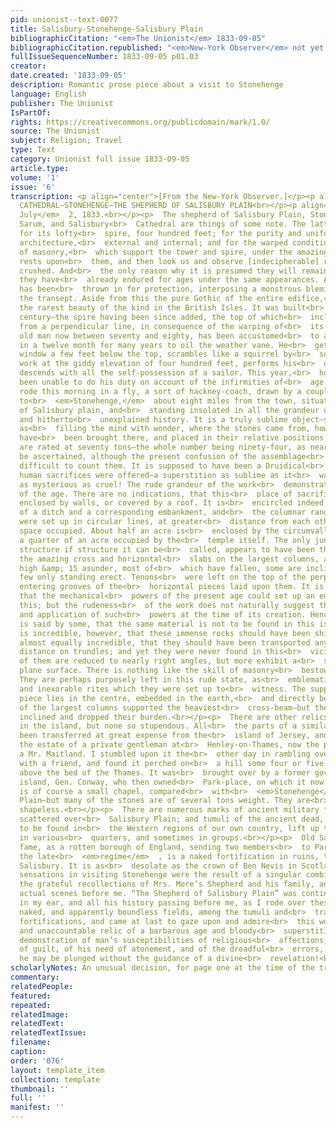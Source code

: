 ```yaml
---
pid: unionist--text-0077
title: Salisbury-Stonehenge-Salisbury Plain
bibliographicCitation: "<em>The Unionist</em> 1833-09-05"
bibliographicCitation.republished: "<em>New-York Observer</em> not yet researched"
fullIssueSequenceNumber: 1833-09-05 p01.03
creator: 
date.created: '1833-09-05'
description: Romantic prose piece about a visit to Stonehenge
language: English
publisher: The Unionist
IsPartOf: 
rights: https://creativecommons.org/publicdomain/mark/1.0/
source: The Unionist
subject: Religion; Travel
type: Text
category: Unionist full issue 1833-09-05
article.type: 
volume: '1'
issue: '6'
transcription: <p align="center">[From the New-York Observer.]</p><p align="center">  SALISBURY
  CATHEDRAL—STONEHENGE—THE SHEPHERD OF SALISBURY PLAIN<br></p><p align="right">  <em>Salisbury,
  July</em>  2, 1833.<br></p><p>  The shepherd of Salisbury Plain, Stonehenge, Old
  Sarum, and Salisbury<br>  Cathedral are things of some note. The latter is distinguished
  for its lofty<br>  spire, four hundred feet; for the purity and uniformity of its
  architecture,<br>  external and internal; and for the warped condition of the columns
  of masonry,<br>  which support the tower and spire, under the amazing weight that
  rests upon<br>  them, and then look us and observe [indecipherable] ready to be
  crushed. And<br>  the only reason why it is presumed they will remain, is because
  they have<br>  already endured for ages under the same appearances. An extra fixture
  has been<br>  thrown in for protection, interposing a monstrous blemish in the perspective<br>  of
  the transept. Aside from this the pure Gothic of the entire edifice,<br>  constitutes
  the rarest beauty of the kind in the British Isles. It was built<br>  in the thirteenth
  century—the spire having been since added, the top of which<br>  inclines 22 inches
  from a perpendicular line, in consequence of the warping of<br>  its supports. An
  old man now between seventy and eighty, has been accustomed<br>  to ascend once
  in a twelve month for many years to oil the weather vane. He<br>  gets out at a
  window a few feet below the top, scrambles like a squirrel by<br>  some iron net
  work at the giddy elevation of four hundred feet, performs his<br>  office, and
  descends with all the self-possession of a sailor. This year,<br>  however, he has
  been unable to do his duty on account of the infirmities of<br>  age.<br></p><p>  I
  rode this morning in a fly, a sort of hackney-coach, drawn by a couple of<br>  mules,
  to<br>  <em>Stonehenge,</em>  about eight miles from the town, situated in the heart
  of Salisbury plain, and<br>  standing insolated in all the grandeur of its mysterious
  and hitherto<br>  unexplained history. It is a truly sublime object—sublime in itself,
  as<br>  filling the mind with wonder, where the stones came from, how they could
  have<br>  been brought there, and placed in their relative positions! The heaviest<br>  columns
  are rated at seventy tons—the whole number being ninety-four, as near<br>  as can
  be ascertained, although the present confusion of the assemblage<br>  renders it
  difficult to count them. It is supposed to have been a Druidical<br>  temple, where
  human sacrifices were offered—a superstition as sublime as it<br>  was diabolical,
  as mysterious as cruel! The rude grandeur of the work<br>  demonstrates the barbarity
  of the age. There are no indications, that this<br>  place of sacrifice was ever
  enclosed by walls, or covered by a roof. It is<br>  encircled indeed by the traces
  of a ditch and a corresponding embankment, and<br>  the columnar ranges of stones
  were set up in circular lines, at greater<br>  distance from each other than the
  space occupied. About half an acre is<br>  enclosed by the circumvallation, and
  a quarter of an acre occupied by the<br>  temple itself. The only junction of the
  structure if structure it can be<br>  called, appears to have been the resting of
  the amazing cross and horizontal<br>  slabs on the largest columns, about 20 ft.
  high &amp; 15 asunder, most of<br>  which have fallen, some are inclined, and a
  few only standing erect. Tenons<br>  were left on the top of the perpendicular columns,
  entering grooves of the<br>  horizontal pieces laid upon them. It is barely possible,
  that the mechanical<br>  powers of the present age could set up an edifice like
  this; but the rudeness<br>  of the work does not naturally suggest the knowledge
  and application of such<br>  powers at the time of its creation. Hence the wonder.<br></p><p>  It
  is said by some, that the same material is not to be found in this island.<br>  It
  is incredible, however, that these immense rocks should have been shipped;<br>  and
  almost equally incredible, that they should have been transported any<br>  considerable
  distance on trundles; and yet they were never found in this<br>  vicinity. Many
  of them are reduced to nearly right angles, but more exhibit a<br>  smooth, or properly
  plane surface. There is nothing like the skill of masonry<br>  bestowed upon them.
  They are perhaps purposely left in this rude state, as<br>  emblematic of the stern
  and inexorable rites which they were set up to<br>  witness. The supposed altar
  piece lies in the centre, embedded in the earth,<br>  and directly behind it two
  of the largest columns supported the heaviest<br>  cross-beam—but the columns have
  inclined and dropped their burden.<br></p><p>  There are other relics of the kind
  in the island, but none so stupendous. All<br>  the parts of a similar temple have
  been transferred at great expense from the<br>  island of Jersey, and set up on
  the estate of a private gentleman at<br>  Henley-on-Thames, now the property of
  a Mr. Maitland. I stumbled upon it the<br>  other day in rambling over the grounds
  with a friend, and found it perched on<br>  a hill some four or five hundred feet
  above the bed of the Thames. It was<br>  brought over by a former governor of the
  island, Gen. Conway, who then owned<br>  Park-place, on which it now stands. It
  is of course a small chapel, compared<br>  with<br>  <em>Stonehenge</em>  on Salisbury
  Plain—but many of the stones are of several tons weight. They are<br>  rude and
  shapeless.<br></p><p>  There are numerous marks of ancient military fortifications,
  scattered over<br>  Salisbury Plain; and tumuli of the ancient dead, such as are
  to be found in<br>  the Western regions of our own country, lift up their heads
  in various<br>  quarters, and sometimes in groups.<br></p><p>  Old Sarum, of recent
  fame, as a rotten borough of England, sending two members<br>  to Parliament under
  the late<br>  <em>regime</em>  , is a naked fortification in ruins, two miles from
  Salisbury. It is as<br>  desolate as the crown of Ben Nevis in Scotland.<br></p><p>  My
  sensations in visiting Stonehenge were the result of a singular combination<br>  of
  the grateful recollections of Mrs. More’s Shepherd and his family, and of<br>  the
  actual scenes before me. “The Shepherd of Salisbury Plain” was continually<br>  ringing
  in my ear, and all his history passing before me, as I rode over these<br>  undulating,
  naked, and apparently boundless fields, among the tumuli and<br>  traces of ancient
  fortifications, and came at last to gaze upon and admire<br>  this wonder-exciting
  and unaccountable relic of a barbarous age and bloody<br>  superstition. What a
  demonstration of man’s susceptibilities of religious<br>  affections, of a sense
  of guilt, of his need of atonement, and of the dreadful<br>  errors, into which
  he may be plunged without the guidance of a divine<br>  revelation!<br></p>
scholarlyNotes: An unusual decision, for page one at the time of the trial. The full-on
commentary: 
relatedPeople: 
featured: 
repeated: 
relatedImage: 
relatedText: 
relatedTextIssue: 
filename: 
caption: 
order: '076'
layout: template_item
collection: template
thumbnail: ''
full: ''
manifest: ''
---
```

